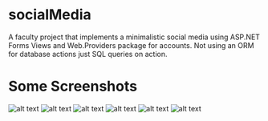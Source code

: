# socialMedia


A faculty project that implements a minimalistic social media using ASP.NET Forms Views and Web.Providers package for accounts.
Not using an ORM for database actions just SQL queries on action.
# Some Screenshots
![alt text](https://puu.sh/wClT1/48341eeb41.png)
![alt text](https://puu.sh/wClZI/66ddc218d2.png)
![alt text](https://puu.sh/wCm38/52b31387bd.png)
![alt text](https://puu.sh/wCm5z/46447b563b.png)
![alt text](https://puu.sh/wCn4w/916d60ace4.png)
![alt text](https://puu.sh/wCn8r/a08cfa6ddd.png)
